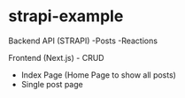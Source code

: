 # strapi-example

Backend API (STRAPI)
-Posts
-Reactions


Frontend (Next.js) - CRUD
- Index Page (Home Page to show all posts)
- Single post page